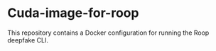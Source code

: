 # Cuda-image-for-roop
This repository contains a Docker configuration for running the Roop deepfake CLI.

